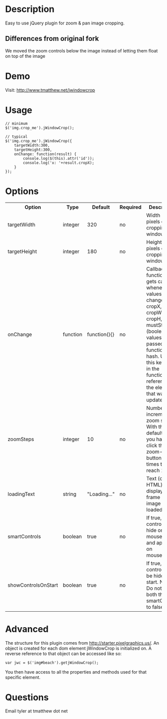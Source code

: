 Description
===========

Easy to use jQuery plugin for zoom & pan image cropping.

## Differences from original fork

We moved the zoom controls below the image instead of letting them float on top of the image

Demo
====
Visit: http://www.tmatthew.net/jwindowcrop

Usage
=====
	// minimum
	$('img.crop_me').jWindowCrop();

	// typical
	$('img.crop_me').jWindowCrop({
		targetWidth:300,
		targetHeight:300,
		onChange: function(result) {
			console.log($(this).attr('id'));
			console.log('x: '+result.cropX);
		}
	});

Options
=======
<table>
	<tr>
		<th>Option</th>
		<th>Type</th>
		<th>Default</th>
		<th>Required</th>
		<th>Description</th>
	</tr>
	<tr>
		<td>targetWidth</td><td>integer</td><td>320</td><td>no</td>
		<td>Width in pixels of the cropping window</td>
	</tr>
	<tr>
		<td>targetHeight</td><td>integer</td><td>180</td><td>no</td>
		<td>Height in pixels of the cropping window</td>
	</tr>
	<tr>
		<td>onChange</td><td>function</td><td>function(){}</td><td>no</td>
		<td>Callback function that gets called whenever the values change. cropX, cropY, cropW, cropH, mustStretch (boolean) values are passed to this function in a hash. Use the this keyword in the function for a reference to the element that was updated.</td>
	</tr>
	<tr>
		<td>zoomSteps</td><td>integer</td><td>10</td><td>no</td>
		<td>Number of incremental zoom steps. With the default of 10, you have to click the zoom-in button 9 times to reach 100%.</td>
	</tr>
	<tr>
		<td>loadingText</td><td>string</td><td>"Loading..."</td><td>no</td>
		<td>Text (can be HTML) to display within frame until image is loaded.</td>
	</tr>
	<tr>
		<td>smartControls</td><td>boolean</td><td>true</td><td>no</td>
		<td>If true, controls will hide on mouseleave and appear on mouseenter.</td>
	</tr>
	<tr>
		<td>showControlsOnStart</td><td>boolean</td><td>true</td><td>no</td>
		<td>If true, controls will be hidden on start. Note: Do not set both this and smartControls to false.</td>
	</tr>
</table>

Advanced
========
The structure for this plugin comes from http://starter.pixelgraphics.us/. An object is created for each dom element jWindowCrop is initialized on. A reverse reference to that object can be accessed like so:

	var jwc = $('img#beach').getjWindowCrop();

You then have access to all the properties and methods used for that specific element.

Questions
=========
Email tyler at tmatthew dot net
